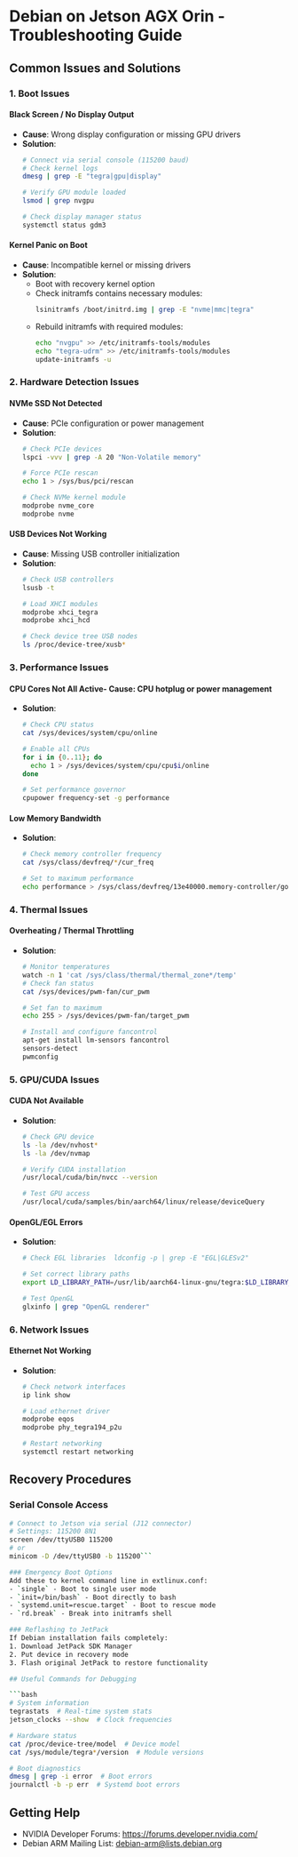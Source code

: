 # Debian on Jetson AGX Orin - Troubleshooting Guide

## Common Issues and Solutions

### 1. Boot Issues

#### Black Screen / No Display Output
- **Cause**: Wrong display configuration or missing GPU drivers
- **Solution**:
  ```bash
  # Connect via serial console (115200 baud)
  # Check kernel logs
  dmesg | grep -E "tegra|gpu|display"
  
  # Verify GPU module loaded
  lsmod | grep nvgpu
  
  # Check display manager status
  systemctl status gdm3
  ```

#### Kernel Panic on Boot
- **Cause**: Incompatible kernel or missing drivers
- **Solution**:
  - Boot with recovery kernel option
  - Check initramfs contains necessary modules:
    ```bash
    lsinitramfs /boot/initrd.img | grep -E "nvme|mmc|tegra"
    ```
  - Rebuild initramfs with required modules:
    ```bash
    echo "nvgpu" >> /etc/initramfs-tools/modules
    echo "tegra-udrm" >> /etc/initramfs-tools/modules
    update-initramfs -u
    ```

### 2. Hardware Detection Issues

#### NVMe SSD Not Detected
- **Cause**: PCIe configuration or power management
- **Solution**:
  ```bash
  # Check PCIe devices
  lspci -vvv | grep -A 20 "Non-Volatile memory"
  
  # Force PCIe rescan
  echo 1 > /sys/bus/pci/rescan
  
  # Check NVMe kernel module
  modprobe nvme_core
  modprobe nvme
  ```

#### USB Devices Not Working
- **Cause**: Missing USB controller initialization
- **Solution**:
  ```bash
  # Check USB controllers
  lsusb -t
  
  # Load XHCI modules
  modprobe xhci_tegra
  modprobe xhci_hcd
  
  # Check device tree USB nodes
  ls /proc/device-tree/xusb*
  ```

### 3. Performance Issues

#### CPU Cores Not All Active- **Cause**: CPU hotplug or power management
- **Solution**:
  ```bash
  # Check CPU status
  cat /sys/devices/system/cpu/online
  
  # Enable all CPUs
  for i in {0..11}; do
    echo 1 > /sys/devices/system/cpu/cpu$i/online
  done
  
  # Set performance governor
  cpupower frequency-set -g performance
  ```

#### Low Memory Bandwidth
- **Solution**:
  ```bash
  # Check memory controller frequency
  cat /sys/class/devfreq/*/cur_freq
  
  # Set to maximum performance
  echo performance > /sys/class/devfreq/13e40000.memory-controller/governor
  ```

### 4. Thermal Issues

#### Overheating / Thermal Throttling
- **Solution**:
  ```bash
  # Monitor temperatures
  watch -n 1 'cat /sys/class/thermal/thermal_zone*/temp'  
  # Check fan status
  cat /sys/devices/pwm-fan/cur_pwm
  
  # Set fan to maximum
  echo 255 > /sys/devices/pwm-fan/target_pwm
  
  # Install and configure fancontrol
  apt-get install lm-sensors fancontrol
  sensors-detect
  pwmconfig
  ```

### 5. GPU/CUDA Issues

#### CUDA Not Available
- **Solution**:
  ```bash
  # Check GPU device
  ls -la /dev/nvhost*
  ls -la /dev/nvmap
  
  # Verify CUDA installation
  /usr/local/cuda/bin/nvcc --version
  
  # Test GPU access
  /usr/local/cuda/samples/bin/aarch64/linux/release/deviceQuery
  ```

#### OpenGL/EGL Errors
- **Solution**:
  ```bash
  # Check EGL libraries  ldconfig -p | grep -E "EGL|GLESv2"
  
  # Set correct library paths
  export LD_LIBRARY_PATH=/usr/lib/aarch64-linux-gnu/tegra:$LD_LIBRARY_PATH
  
  # Test OpenGL
  glxinfo | grep "OpenGL renderer"
  ```

### 6. Network Issues

#### Ethernet Not Working
- **Solution**:
  ```bash
  # Check network interfaces
  ip link show
  
  # Load ethernet driver
  modprobe eqos
  modprobe phy_tegra194_p2u
  
  # Restart networking
  systemctl restart networking
  ```

## Recovery Procedures

### Serial Console Access
```bash
# Connect to Jetson via serial (J12 connector)
# Settings: 115200 8N1
screen /dev/ttyUSB0 115200
# or
minicom -D /dev/ttyUSB0 -b 115200```

### Emergency Boot Options
Add these to kernel command line in extlinux.conf:
- `single` - Boot to single user mode
- `init=/bin/bash` - Boot directly to bash
- `systemd.unit=rescue.target` - Boot to rescue mode
- `rd.break` - Break into initramfs shell

### Reflashing to JetPack
If Debian installation fails completely:
1. Download JetPack SDK Manager
2. Put device in recovery mode
3. Flash original JetPack to restore functionality

## Useful Commands for Debugging

```bash
# System information
tegrastats  # Real-time system stats
jetson_clocks --show  # Clock frequencies

# Hardware status
cat /proc/device-tree/model  # Device model
cat /sys/module/tegra*/version  # Module versions

# Boot diagnostics
dmesg | grep -i error  # Boot errors
journalctl -b -p err  # Systemd boot errors
```

## Getting Help
- NVIDIA Developer Forums: https://forums.developer.nvidia.com/
- Debian ARM Mailing List: debian-arm@lists.debian.org